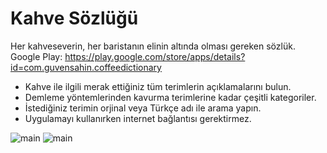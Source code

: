 # Kahve Sözlüğü

Her kahveseverin, her baristanın elinin altında olması gereken sözlük.  
Google Play: https://play.google.com/store/apps/details?id=com.guvensahin.coffeedictionary


- Kahve ile ilgili merak ettiğiniz tüm terimlerin açıklamalarını bulun.
- Demleme yöntemlerinden kavurma terimlerine kadar çeşitli kategoriler.
- İstediğiniz terimin orjinal veya Türkçe adı ile arama yapın.
- Uygulamayı kullanırken internet bağlantısı gerektirmez.


![main](http://guvensahin.com/wp-content/uploads/2018/10/Phone-Screenshot-1-1.png)
![main](http://guvensahin.com/wp-content/uploads/2018/10/Phone-Screenshot-5.png)
